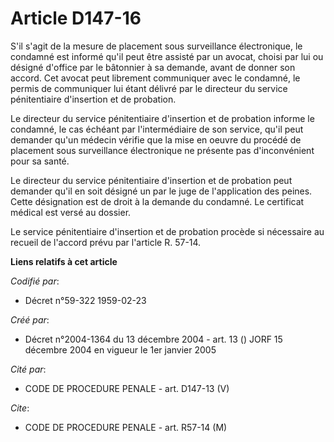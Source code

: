# Article D147-16

S'il s'agit de la mesure de placement sous surveillance électronique, le condamné est informé qu'il peut être assisté par un
avocat, choisi par lui ou désigné d'office par le bâtonnier à sa demande, avant de donner son accord. Cet avocat peut
librement communiquer avec le condamné, le permis de communiquer lui étant délivré par le directeur du service pénitentiaire
d'insertion et de probation.

Le directeur du service pénitentiaire d'insertion et de probation informe le condamné, le cas échéant par l'intermédiaire de
son service, qu'il peut demander qu'un médecin vérifie que la mise en oeuvre du procédé de placement sous surveillance
électronique ne présente pas d'inconvénient pour sa santé.

Le directeur du service pénitentiaire d'insertion et de probation peut demander qu'il en soit désigné un par le juge de
l'application des peines. Cette désignation est de droit à la demande du condamné. Le certificat médical est versé au
dossier.

Le service pénitentiaire d'insertion et de probation procède si nécessaire au recueil de l'accord prévu par l'article R.
57-14.

**Liens relatifs à cet article**

_Codifié par_:

  - Décret n°59-322 1959-02-23

_Créé par_:

  - Décret n°2004-1364 du 13 décembre 2004 - art. 13 () JORF 15 décembre 2004 en vigueur le 1er janvier 2005

_Cité par_:

  - CODE DE PROCEDURE PENALE - art. D147-13 (V)

_Cite_:

  - CODE DE PROCEDURE PENALE - art. R57-14 (M)
